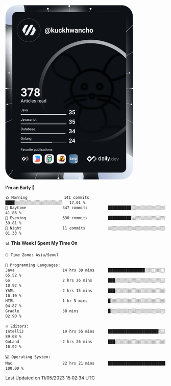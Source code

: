 <a href="https://app.daily.dev/kuckhwancho"><img src="https://github.com/kuckjwi0928/kuckjwi0928/blob/master/devcard.svg" width="400" alt="Kuckjwi Devcard"/></a>

<!--START_SECTION:waka-->
**I'm an Early 🐤** 

```text
🌞 Morning                141 commits         ████░░░░░░░░░░░░░░░░░░░░░   17.01 % 
🌆 Daytime                347 commits         ██████████░░░░░░░░░░░░░░░   41.86 % 
🌃 Evening                330 commits         ██████████░░░░░░░░░░░░░░░   39.81 % 
🌙 Night                  11 commits          ░░░░░░░░░░░░░░░░░░░░░░░░░   01.33 % 
```


📊 **This Week I Spent My Time On** 

```text
🕑︎ Time Zone: Asia/Seoul

💬 Programming Languages: 
Java                     14 hrs 39 mins      ████████████████░░░░░░░░░   65.52 % 
Go                       2 hrs 26 mins       ███░░░░░░░░░░░░░░░░░░░░░░   10.92 % 
YAML                     2 hrs 15 mins       ███░░░░░░░░░░░░░░░░░░░░░░   10.10 % 
HTML                     1 hr 5 mins         █░░░░░░░░░░░░░░░░░░░░░░░░   04.87 % 
Gradle                   38 mins             █░░░░░░░░░░░░░░░░░░░░░░░░   02.90 % 

🔥 Editors: 
IntelliJ                 19 hrs 55 mins      ██████████████████████░░░   89.08 % 
GoLand                   2 hrs 26 mins       ███░░░░░░░░░░░░░░░░░░░░░░   10.92 % 

💻 Operating System: 
Mac                      22 hrs 21 mins      █████████████████████████   100.00 % 
```


 Last Updated on 11/05/2023 15:02:34 UTC
<!--END_SECTION:waka-->
